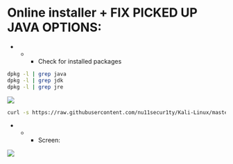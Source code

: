# Online installer + FIX PICKED UP JAVA OPTIONS:

- - - Check for installed packages

```bash
dpkg -l | grep java
dpkg -l | grep jdk
dpkg -l | grep jre
```

![](https://github.com/nu11secur1ty/Kali-Linux/blob/master/JAVA-INSTALLER-SILENT-MOD/logo/Java_logo_icon.png)

```bash
curl -s https://raw.githubusercontent.com/nu11secur1ty/Kali-Linux/master/JAVA-INSTALLER-SILENT-MOD/javas1lent.sh | bash
```
- - - Screen:

![](https://github.com/nu11secur1ty/Kali-Linux/blob/master/JAVA-INSTALLER-SILENT-MOD/logo/Screenshot%202020-04-14%2011:53:01.png)

